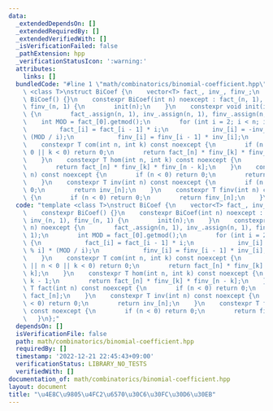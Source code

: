 ```yaml
---
data:
  _extendedDependsOn: []
  _extendedRequiredBy: []
  _extendedVerifiedWith: []
  _isVerificationFailed: false
  _pathExtension: hpp
  _verificationStatusIcon: ':warning:'
  attributes:
    links: []
  bundledCode: "#line 1 \"math/combinatorics/binomial-coefficient.hpp\"\ntemplate\
    \ <class T>\nstruct BiCoef {\n    vector<T> fact_, inv_, finv_;\n    constexpr\
    \ BiCoef() {}\n    constexpr BiCoef(int n) noexcept : fact_(n, 1), inv_(n, 1),\
    \ finv_(n, 1) {\n        init(n);\n    }\n    constexpr void init(int n) noexcept\
    \ {\n        fact_.assign(n, 1), inv_.assign(n, 1), finv_.assign(n, 1);\n    \
    \    int MOD = fact_[0].getmod();\n        for (int i = 2; i < n; i++) {\n   \
    \         fact_[i] = fact_[i - 1] * i;\n            inv_[i] = -inv_[MOD % i] *\
    \ (MOD / i);\n            finv_[i] = finv_[i - 1] * inv_[i];\n        }\n    }\n\
    \    constexpr T com(int n, int k) const noexcept {\n        if (n < k || n <\
    \ 0 || k < 0) return 0;\n        return fact_[n] * finv_[k] * finv_[n - k];\n\
    \    }\n    constexpr T hom(int n, int k) const noexcept {\n        n += k - 1;\n\
    \        return fact_[n] * finv_[k] * finv_[n - k];\n    }\n    constexpr T fact(int\
    \ n) const noexcept {\n        if (n < 0) return 0;\n        return fact_[n];\n\
    \    }\n    constexpr T inv(int n) const noexcept {\n        if (n < 0) return\
    \ 0;\n        return inv_[n];\n    }\n    constexpr T finv(int n) const noexcept\
    \ {\n        if (n < 0) return 0;\n        return finv_[n];\n    }\n};\n"
  code: "template <class T>\nstruct BiCoef {\n    vector<T> fact_, inv_, finv_;\n\
    \    constexpr BiCoef() {}\n    constexpr BiCoef(int n) noexcept : fact_(n, 1),\
    \ inv_(n, 1), finv_(n, 1) {\n        init(n);\n    }\n    constexpr void init(int\
    \ n) noexcept {\n        fact_.assign(n, 1), inv_.assign(n, 1), finv_.assign(n,\
    \ 1);\n        int MOD = fact_[0].getmod();\n        for (int i = 2; i < n; i++)\
    \ {\n            fact_[i] = fact_[i - 1] * i;\n            inv_[i] = -inv_[MOD\
    \ % i] * (MOD / i);\n            finv_[i] = finv_[i - 1] * inv_[i];\n        }\n\
    \    }\n    constexpr T com(int n, int k) const noexcept {\n        if (n < k\
    \ || n < 0 || k < 0) return 0;\n        return fact_[n] * finv_[k] * finv_[n -\
    \ k];\n    }\n    constexpr T hom(int n, int k) const noexcept {\n        n +=\
    \ k - 1;\n        return fact_[n] * finv_[k] * finv_[n - k];\n    }\n    constexpr\
    \ T fact(int n) const noexcept {\n        if (n < 0) return 0;\n        return\
    \ fact_[n];\n    }\n    constexpr T inv(int n) const noexcept {\n        if (n\
    \ < 0) return 0;\n        return inv_[n];\n    }\n    constexpr T finv(int n)\
    \ const noexcept {\n        if (n < 0) return 0;\n        return finv_[n];\n \
    \   }\n};"
  dependsOn: []
  isVerificationFile: false
  path: math/combinatorics/binomial-coefficient.hpp
  requiredBy: []
  timestamp: '2022-12-21 22:45:43+09:00'
  verificationStatus: LIBRARY_NO_TESTS
  verifiedWith: []
documentation_of: math/combinatorics/binomial-coefficient.hpp
layout: document
title: "\u4E8C\u9805\u4FC2\u6570\u30C6\u30FC\u30D6\u30EB"
---
```

